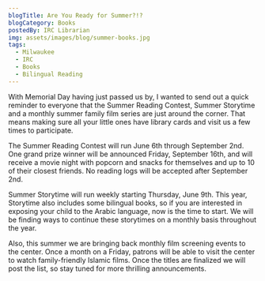 ```yaml
---
blogTitle: Are You Ready for Summer?!?
blogCategory: Books
postedBy: IRC Librarian
img: assets/images/blog/summer-books.jpg
tags:
  - Milwaukee
  - IRC
  - Books
  - Bilingual Reading
---
```

With Memorial Day having just passed us by, I wanted to send out a quick 
reminder to everyone that the Summer Reading Contest, Summer Storytime 
and a monthly summer family film series are just around the corner. That 
means making sure all your little ones have library cards and visit us a 
few times to participate.
<!--more-->

The Summer Reading Contest will run June 6th through September 2nd. One 
grand prize winner will be announced Friday, September 16th, and will 
receive a movie night with popcorn and snacks for themselves and up to 
10 of their closest friends. No reading logs will be accepted after 
September 2nd.

Summer Storytime will run weekly starting Thursday, June 9th. This year, 
Storytime also includes some bilingual books, so if you are interested 
in exposing your child to the Arabic language, now is the time to start. 
We will be finding ways to continue these storytimes on a monthly basis 
throughout the year.


Also, this summer we are bringing back monthly film screening events to 
the center. Once a month on a Friday, patrons will be able to visit the 
center to watch family-friendly Islamic films. Once the titles are 
finalized we will post the list, so stay tuned for more thrilling 
announcements.
